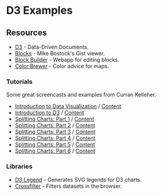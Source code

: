 # D3 Examples


## Resources

- [D3](https://d3js.org/) - Data-Driven Documents.
- [Blocks](https://bl.ocks.org/) - Mike Bostock's Gist viewer.
- [Block Builder](http://blockbuilder.org/) - Webapp for editing blocks.
- [Color Brewer](http://colorbrewer2.org/) - Color advice for maps.


### Tutorials

Some great screencasts and examples from Curran Kelleher.

- [Introduction to Data Visualization](https://www.youtube.com/watch?v=itNlukt5x18) / [Content](https://github.com/curran/screencasts/tree/gh-pages/introDataVisD3)
- [Introduction to D3]() / [Content](https://github.com/curran/screencasts/tree/gh-pages/introToD3)
- [Splitting Charts: Part 1](https://www.youtube.com/watch?v=6Xynj_pBybc) / [Content](https://github.com/curran/screencasts/tree/gh-pages/splittingCharts)
- [Splitting Charts: Part 2](https://www.youtube.com/watch?v=dZgLxh_Z86A) / [Content](https://github.com/curran/screencasts/tree/gh-pages/splittingCharts)
- [Splitting Charts: Part 3](https://www.youtube.com/watch?v=QCiA4fD8-Hs) / [Content](https://github.com/curran/screencasts/tree/gh-pages/splittingCharts)
- [Splitting Charts: Part 4](https://www.youtube.com/watch?v=XN2hfpGqX4o) / [Content](https://github.com/curran/screencasts/tree/gh-pages/splittingCharts)
- [Splitting Charts: Part 5](https://www.youtube.com/watch?v=GzH7qUVIkE8) / [Content](https://github.com/curran/screencasts/tree/gh-pages/splittingCharts)
- [Splitting Charts: Part 6](https://www.youtube.com/watch?v=5H7PSAqZ0Co) / [Content](https://github.com/curran/screencasts/tree/gh-pages/splittingCharts)


### Libraries

- [D3 Legend](http://d3-legend.susielu.com/) - Generates SVG legends for D3 charts.
- [Crossfilter](http://square.github.io/crossfilter/) - Filters datasets in the browser.
